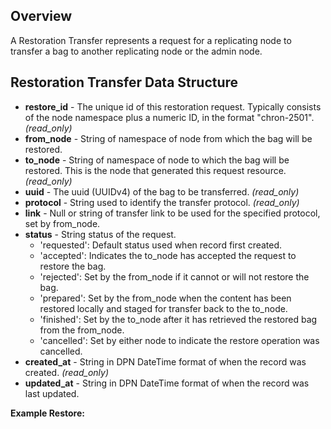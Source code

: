## Overview

A Restoration Transfer represents a request for a replicating node to transfer a bag to another replicating node or the admin node.

## Restoration Transfer Data Structure

* **restore_id** - The unique id of this restoration request. Typically consists of the node namespace plus a numeric ID, in the format "chron-2501". _(read_only)_
* **from_node** - String of namespace of node from which the bag will be restored.
* **to_node** - String of namespace of node to which the bag will be restored. This is the node that generated this request resource. _(read_only)_
* **uuid** - The uuid (UUIDv4) of the bag to be transferred. _(read_only)_
* **protocol** - String used to identify the transfer protocol. _(read_only)_
* **link** - Null or string of transfer link to be used for the specified protocol, set by from_node.
* **status** - String status of the request.
    * 'requested':  Default status used when record first created.
    * 'accepted':  Indicates the to_node has accepted the request to restore the bag.
    * 'rejected':  Set by the from_node if it cannot or will not restore the bag.
    * 'prepared':  Set by the from_node when the content has been restored locally and staged for transfer back to the to_node. 
    * 'finished':  Set by the to_node after it has retrieved the restored bag from the from_node.
    * 'cancelled':  Set by either node to indicate the restore operation was cancelled.
* **created_at** - String in DPN DateTime format of when the record was created. _(read_only)_
* **updated_at** - String in DPN DateTime format of when the record was last updated.

**Example Restore:**

